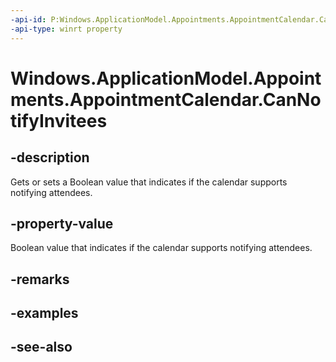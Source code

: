 ----api-id: P:Windows.ApplicationModel.Appointments.AppointmentCalendar.CanNotifyInvitees
-api-type: winrt property
---<!-- Property syntaxpublic bool CanNotifyInvitees { get;  set; }--># Windows.ApplicationModel.Appointments.AppointmentCalendar.CanNotifyInvitees## -descriptionGets or sets a Boolean value that indicates if the calendar supports notifying attendees.## -property-valueBoolean value that indicates if the calendar supports notifying attendees.## -remarks## -examples## -see-also